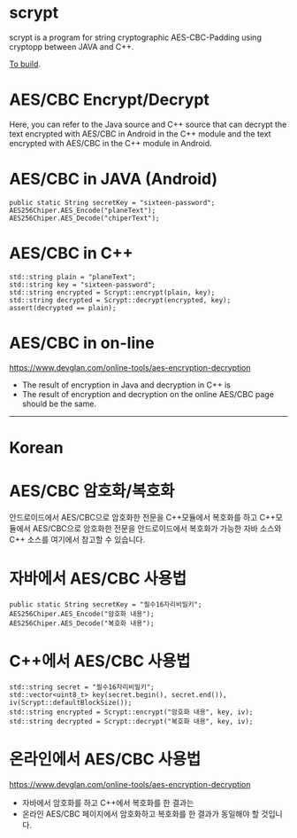 # scrypt

scrypt is a program for string cryptographic AES-CBC-Padding using cryptopp between JAVA and C++.

[To build](https://github.com/ilshookim/scrypt/blob/master/Build.md).

# AES/CBC Encrypt/Decrypt

Here, you can refer to the Java source and C++ source that can decrypt the text encrypted with AES/CBC in Android in the C++ module and the text encrypted with AES/CBC in the C++ module in Android.

# AES/CBC in JAVA (Android)
~~~
public static String secretKey = "sixteen-password";
AES256Chiper.AES_Encode("planeText");
AES256Chiper.AES_Decode("chiperText");
~~~

# AES/CBC in C++
~~~
std::string plain = "planeText";
std::string key = "sixteen-password";
std::string encrypted = Scrypt::encrypt(plain, key);
std::string decrypted = Scrypt::decrypt(encrypted, key);
assert(decrypted == plain);
~~~

# AES/CBC in on-line

https://www.devglan.com/online-tools/aes-encryption-decryption

- The result of encryption in Java and decryption in C++ is
- The result of encryption and decryption on the online AES/CBC page should be the same.

---

# Korean

# AES/CBC 암호화/복호화
안드로이드에서 AES/CBC으로 암호화한 전문을 C++모듈에서 복호화를 하고
C++모듈에서 AES/CBC으로 암호화한 전문을 안드로이드에서 복호화가 가능한
자바 소스와 C++ 소스를 여기에서 참고할 수 있습니다.

# 자바에서 AES/CBC 사용법
~~~
public static String secretKey = "필수16자리비밀키";
AES256Chiper.AES_Encode("암호화 내용");
AES256Chiper.AES_Decode("복호화 내용");
~~~

# C++에서 AES/CBC 사용법
~~~
std::string secret = "필수16자리비밀키";
std::vector<uint8_t> key(secret.begin(), secret.end()), iv(Scrypt::defaultBlockSize());
std::string encrypted = Scrypt::encrypt("암호화 내용", key, iv);
std::string decrypted = Scrypt::decrypt("복호화 내용", key, iv);
~~~

# 온라인에서 AES/CBC 사용법
https://www.devglan.com/online-tools/aes-encryption-decryption
- 자바에서 암호화를 하고 C++에서 복호화를 한 결과는
- 온라인 AES/CBC 페이지에서 암호화하고 복호화를 한 결과가 동일해야 할 것입니다.
